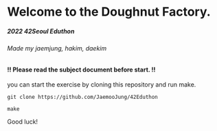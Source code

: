 # Welcome to the Doughnut Factory.

##### 2022 42Seoul Eduthon
###### Made my jaemjung, hakim, daekim


#### !! Please read the subject document before start. !!

you can start the exercise by cloning this repository and run make.

```
git clone https://github.com/JaemooJung/42Eduthon
```
```
make
```

Good luck!




